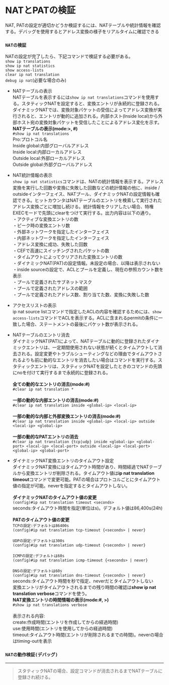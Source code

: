 # NATとPATの検証
NAT, PATの設定が適切かどうか検証するには、NATテーブルや統計情報を確認する。デバッグを使用するとアドレス変換の様子をリアルタイムに確認できる

### `NATの検証`
NATの設定が完了したら、下記コマンドで検証する必要がある。  
`show ip translations`  
`show ip nat statistics`  
`show access-lists`  
`clear ip nat translation`  
`debug ip nat`(必要な場合のみ)

- NATテーブルの表示  
NATテーブルを表示するには`show ip nat translations`コマンドを使用する。スタティックNATを設定すると、変換エントリが永続的に登録される。ダイナミックNATでは、変換対象パケットの受信によってアドレス変換が実行されると、エントリが動的に追加される。内部ホスト(Inside local)から外部ホスト宛の変換対象パケットを受信したことによるアドレス変化を示す。  
**NATテーブルの表示(mode:>, #)**  
`#show ip nat translations`  
Pro:プロトコル名  
Inside global:内部グローバルアドレス  
Inside local:内部ローカルアドレス  
Outside local:外部ローカルアドレス  
Outside global:外部グローバルアドレス

- NAT統計情報の表示  
`show ip nat statistics`コマンドは、NATの統計情報を表示する。アドレス変換を実行した回数や変換に失敗した回数などの統計情報の他に、inside / outsideインターフェイス、NATプール、ダイナミックNATの設定情報も確認できる。ヒットカウンタはNATテーブルのエントリを検索して実行されたアドレス変換ごとに増加し続ける。統計情報をクリアしたい場合、特権EXECモードで先頭にclearをつけて実行する。出力内容は以下の通り。  
・アクティブな変換エントリの数  
・ピーク時の変換エントリ数  
・外部ネットワークを指定したインターフェイス  
・内部ネットワークを指定したインターフェイス  
・アドレス変換に成功、失敗した回数  
・CEFで高速にスイッチングされたパケットの数  
・タイムアウトによってクリアされた変換エントリの数  
・ダイナミックNAT(PAT)の設定情報。未設定の場合、以降は表示されない  
・inside sourceの設定で、ACLとプールを定義し、現在の参照カウント数を表示  
・プールで定義されたサブネットマスク  
・プールで定義されたアドレスの範囲  
・プールで定義されたアドレス数、割り当てた数、変換に失敗した数

- アクセスリストの表示  
ip nat source listコマンドで指定したACLの内容を確認するためには、`show access-lists`コマンドでACLを表示する。ACLに含まれるpermitの条件に一致した場合、ステートメントの最後にパケット数が表示される。

- NATテーブルのエントリ消去  
ダイナミックNAT(PAT)によって、NATテーブルに動的に登録されたダイナミックエントリは、一定期間使用されない状態が続くとタイムアウトして消去される。設定変更やトラブルシューティングなどの理由でタイムアウトされるよりも前に動的なエントリを消去したい場合はコマンドを実行する。スタティックエントリは、スタティックNATを設定したときのコマンドの先頭にnoを付けて実行するまで永続的に登録される。</br></br>
**全ての動的なエントリの消去(mode:#)**  
`#clear ip nat translation *`</br>  
**一部の動的な内部エントリの消去(mode:#)**  
`#clear ip nat translation inside <global-ip> <local-ip>`</br>  
**一部の動的な内部と外部変換エントリの消去(mode:#)**  
`#clear ip nat translation inside <global-ip> <local-ip> outside <local-ip> <global-ip>`</br>  
**一部の動的なPATエントリの消去**  
`#clear ip nat translation {tcp|udp} inside <global-ip> <global-port> <local-ip> <local-port> outside <local-ip> <local-port> <global-ip> <global-port>`

- ダイナミックNAT変換エントリのタイムアウト設定  
ダイナミックNAT変換にはタイムアウト時間があり、時間経過でNATテーブルから変換エントリが削除される。タイムアウト値は**ip nat translation timeout**コマンドで変更可能。PATの場合はプロトコルごとにタイムアウト値の指定が可能。neverを指定するとタイムアウトしない。</br></br>
**ダイナミックNATのタイムアウト値の変更**  
`(config)#ip nat translation timeout <seconds>`  
seconds:タイムアウト時間を指定(単位はs)。デフォルト値は86,400s(24h)</br>  
**PATのタイムアウト値の変更**  
`TCPの設定:デフォルトは86400s`  
`(config)#ip nat translation tcp-timeout {<seconds> | never}`</br>  
`UDPの設定:デフォルトは300s`  
`(config)#ip nat translation udp-timeout {<seconds> | never}`</br>  
`ICMPの設定:デフォルトは60s`  
`(config)#ip nat translation icmp-timeout {<seconds> | never}`</br>  
`DNSの設定:デフォルトは60s`  
`(config)#ip nat translation dns-timeout {<seconds> | never}`</br>
seconds:タイムアウト時間を秒で指定、neverだとタイムアウトしない  
変換エントリがタイムアウトされるまでの残り時間の確認は**show ip nat translation verbose**コマンドを使う。  
**NAT変換エントリの時間情報の表示(mode:#, >)**  
`#show ip nat translations verbose`</br>  
表示される内容:  
create:作成時間(エントリを作成してからの経過時間)  
use:使用時間(エントリを使用してからの経過時間)  
timeout:タイムアウト時間(エントリが削除されるまでの時間)。neverの場合はtiming-outを表示

### `NATの動作検証(デバッグ)`

---
> スタティックNATの場合、設定コマンドが消去されるまでNATテーブルに登録され続ける。
